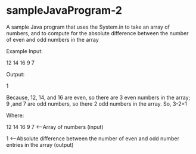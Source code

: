 # sampleJavaProgram-2
A sample Java program that uses the System.in to take an array of numbers, and to compute for the absolute difference between the number of even and odd numbers in the array

Example Input:

12 14 16 9 7

Output:

1

Because, 12, 14, and 16 are even, so there are 3 even numbers in the array; 9 ,and 7 are odd numbers, so there 2 odd numbers in the array. So, 3-2=1

Where:

12 14 16 9 7 <--Array of numbers (input)

1 <--Absolute difference between the number of even and odd number entries in the array (output)
